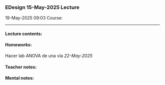 ### EDesign 15-May-2025 Lecture

19-May-2025 09:03
Course:
___
#### **Lecture contents:**

#### **Homeworks:**
Hacer lab ANOVA de una vía _22-May-2025_

#### **Teacher notes:**

#### **Mental notes:**
